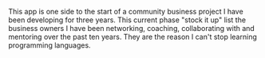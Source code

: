 This app is one side to the start of a community business project I have been developing for three years. This 
current phase "stock it up" list the business owners I have been networking, coaching, collaborating with and 
mentoring over the past ten years. They are the reason I can't stop learning programming languages.
